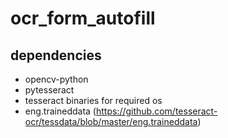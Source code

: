 # ocr_form_autofill
## dependencies
* opencv-python
* pytesseract
 * tesseract binaries for required os
 * eng.traineddata (https://github.com/tesseract-ocr/tessdata/blob/master/eng.traineddata)
